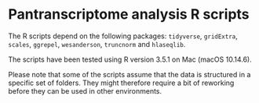 # Pantranscriptome analysis R scripts

The R scripts depend on the following packages: `tidyverse`, `gridExtra`,
`scales`, `ggrepel`, `wesanderson`, `truncnorm` and `hlaseqlib`.

The scripts have been tested using R version 3.5.1 on Mac (macOS 10.14.6).

Please note that some of the scripts assume that the data is structured in a specific set of folders. They might therefore require a bit of reworking before they can be used in other environments.

